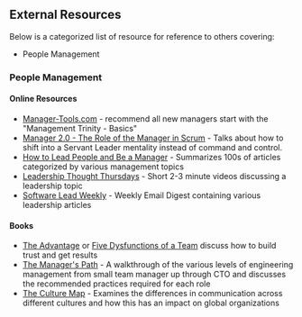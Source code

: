 ## External Resources
Below is a categorized list of resource for reference to others covering:
*  People Management

### People Management

#### Online Resources

* [Manager-Tools.com](https://www.manager-tools.com/map-of-the-universe#11811) - recommend all new managers start with the "Management Trinity - Basics" 
* [Manager 2.0 - The Role of the Manager in Scrum](https://www.infoq.com/articles/scrum-management-deemer/) - Talks about how to shift into a Servant Leader mentality instead of command and control.
* [How to Lead People and Be a Manager](https://docs.google.com/document/d/1R1O0OEsQpZcBcLheRlomDrmR2tyEpdRNFnjbLALmbH4/edit#) - Summarizes 100s of articles categorized by various management topics
* [Leadership Thought Thursdays](https://www.linkedin.com/feed/hashtag/?keywords=leadershipthoughtthursday&highlightedUpdateUrns=urn%3Ali%3Aactivity%3A6704773175399596032) - Short 2-3 minute videos discussing a leadership topic
* [Software Lead Weekly](https://softwareleadweekly.com/) - Weekly Email Digest containing various leadership articles

#### Books

* [The Advantage](https://www.tablegroup.com/books/the-advantage/) or [Five Dysfunctions of a Team](https://www.tablegroup.com/books/dysfunctions/) discuss how to build trust and get results
* [The Manager's Path](https://www.oreilly.com/library/view/the-managers-path/9781491973882/) - A walkthrough of the various levels of engineering management from small team manager up through CTO and discusses the recommended practices required for each role
* [The Culture Map](https://erinmeyer.com/books/the-culture-map/) - Examines the differences in communication across different cultures and how this has an impact on global organizations
